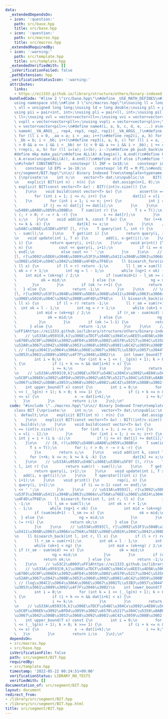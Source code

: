 ```yaml
---
data:
  _extendedDependsOn:
  - icon: ':question:'
    path: src/base.hpp
    title: src/base.hpp
  - icon: ':question:'
    path: src/macros.hpp
    title: src/macros.hpp
  _extendedRequiredBy:
  - icon: ':warning:'
    path: src/template.hpp
    title: src/template.hpp
  _extendedVerifiedWith: []
  _isVerificationFailed: false
  _pathExtension: hpp
  _verificationStatusIcon: ':warning:'
  attributes:
    links:
    - https://ei1333.github.io/library/structure/others/binary-indexed-tree.cpp
  bundledCode: "#line 2 \"src/base.hpp\"\n#define _USE_MATH_DEFINES\n#include <bits/stdc++.h>\n\
    using namespace std;\n#line 3 \"src/macros.hpp\"\n\nusing ll = long long;\nusing\
    \ ull = unsigned long long;\nusing ld = long double;\nusing pll = pair<ll, ll>;\n\
    using pii = pair<int, int>;\nusing pli = pair<ll, int>;\nusing pil = pair<int,\
    \ ll>;\nusing vvl = vector<vector<ll>>;\nusing vvi = vector<vector<int>>;\nusing\
    \ vvpll = vector<vector<pll>>;\nusing vvpli = vector<vector<pli>>;\nusing vvpil\
    \ = vector<vector<pil>>;\n#define name4(i, a, b, c, d, e, ...) e\n#define rep(...)\
    \ name4(__VA_ARGS__, rep4, rep3, rep2, rep1)(__VA_ARGS__)\n#define rep1(i, a)\
    \ for (ll i = 0, _aa = a; i < _aa; i++)\n#define rep2(i, a, b) for (ll i = a,\
    \ _bb = b; i < _bb; i++)\n#define rep3(i, a, b, c) for (ll i = a, _bb = b; (c\
    \ > 0 && a <= i && i < _bb) or (c < 0 && a >= i && i > _bb); i += c)\n#define\
    \ rrep(i, a, b) for (ll i=(a); i>(b); i--)\n#define pb push_back\n#define eb emplace_back\n\
    #define mkp make_pair\n#define ALL(A) A.begin(), A.end()\n#define UNIQUE(A) sort(ALL(A)),\
    \ A.erase(unique(ALL(A)), A.end())\n#define elif else if\n#define tostr to_string\n\
    \n#ifndef CONSTANTS\n    constexpr ll INF = 1e18;\n    constexpr int MOD = 1000000007;\n\
    \    constexpr ld EPS = 1e-10;\n    constexpr ld PI = M_PI;\n#endif\n#line 2 \"\
    src/segment/BIT.hpp\"\n\n// Binary Indexed Tree\ntemplate<typename T>\nclass BIT\
    \ {\nprivate:\n    int n;\n    vector<T> dat;\n\npublic:\n    BIT() =  default;\n\
    \n    explicit BIT(int n) : n(n) {\n        dat.assign(n+1, 0);\n    }\n\n   \
    \ explicit BIT(const vector<T> &v) : BIT((int)v.size()) {\n        build(v);\n\
    \    }\n\n    void build(const vector<T> &v) {\n        assert(n == (int)v.size());\n\
    \        for (int i = 1; i <= n; i++) {\n            dat[i] = v[i - 1];\n    \
    \    }\n        for (int i = 1; i <= n; i++) {\n            int j = i + (i & -i);\n\
    \            if (j <= n) dat[j] += dat[i];\n        }\n    }\n\n    // [0, r)\u3092\
    \u5408\u8A08\u3059\u308B\n    T sum(int r) {\n        T s = T();\n        for\
    \ (; r > 0; r -= r & -r) {\n            s += dat[r];\n        }\n        return\
    \ s;\n    }\n\n    void add(int k, const T &x) {\n        for (++k; k <= n; k\
    \ += k & -k) {\n            dat[k] += x;\n        }\n    }\n\n    // \u533A\u9593\
    \u548C\u306E\u53D6\u5F97 [l, r)\n    T query(int l, int r) {\n        return sum(r)\
    \ - sum(l);\n    }\n\n    T get(int i) {\n        return query(i, i+1);\n    }\n\
    \n    void update(int i, T x) {\n        add(i, x-get(i));\n    }\n\n    T operator[](int\
    \ i) {\n        return query(i, i+1);\n    }\n\n    void print() {\n        rep(i,\
    \ n) {\n            cout << query(i, i+1);\n            if (i == n-1) cout <<\
    \ endl;\n            else cout << ' ';\n        }\n    }\n\n    // \u533A\u9593\
    [l, r]\u3092\u5DE6\u304B\u3089\u53F3\u306B\u5411\u304B\u3063\u3066x\u756A\u76EE\
    \u306E\u5024\u304C\u3042\u308B\u4F4D\u7F6E\n    ll bisearch_fore(int l, int r,\
    \ ll x) {\n        if (l > r) return -1;\n        ll l_sm = sum(l);\n        int\
    \ ok = r + 1;\n        int ng = l - 1;\n        while (ng+1 < ok) {\n        \
    \    int mid = (ok+ng) / 2;\n            if (sum(mid+1) - l_sm >= x) {\n     \
    \           ok = mid;\n            } else {\n                ng = mid;\n     \
    \       }\n        }\n        if (ok != r+1) {\n            return ok;\n     \
    \   } else {\n            return -1;\n        }\n    }\n\n    // \u533A\u9593\
    [l, r]\u3092\u53F3\u304B\u3089\u5DE6\u306B\u5411\u304B\u3063\u3066x\u756A\u76EE\
    \u306E\u5024\u304C\u3042\u308B\u4F4D\u7F6E\n    ll bisearch_back(int l, int r,\
    \ ll x) {\n        if (l > r) return -1;\n        ll r_sm = sum(r+1);\n      \
    \  int ok = l - 1;\n        int ng = r + 1;\n        while (ok+1 < ng) {\n   \
    \         int mid = (ok+ng) / 2;\n            if (r_sm - sum(mid) >= x) {\n  \
    \              ok = mid;\n            } else {\n                ng = mid;\n  \
    \          }\n        }\n        if (ok != l-1) {\n            return ok;\n  \
    \      } else {\n            return -1;\n        }\n    }\n\n    // \u53C2\u8003\
    \uFF1Ahttps://ei1333.github.io/library/structure/others/binary-indexed-tree.cpp\n\
    \    // \u533A\u9593[0,k]\u306E\u7DCF\u548C\u304Cx\u4EE5\u4E0A\u3068\u306A\u308B\
    \u6700\u5C0F\u306Ek\u3092\u8FD4\u3059\u3002\u6570\u5217\u304C\u5358\u8ABF\u5897\
    \u52A0\u3067\u3042\u308B\u3053\u3068\u3092\u8981\u6C42\u3059\u308B\u3002\n   \
    \ // (log\u304C1\u3064\u306A\u306E\u3067\u3001TL\u53B3\u3057\u3044\u6642\u306F\
    \u3053\u3061\u3089\u3092\u4F7F\u3046\u3002)\n    int lower_bound(T x) const {\n\
    \        int i = 0;\n        for (int k = 1 << (__lg(n) + 1); k > 0; k >>= 1)\
    \ {\n            if (i + k <= n && dat[i+k] < x) {\n                x -= dat[i+k];\n\
    \                i += k;\n            }\n        }\n        return i;\n    }\n\
    \n    // \u533A\u9593[0,k]\u306E\u7DCF\u548C\u304Cx\u3092\u4E0A\u56DE\u308B\u6700\
    \u5C0F\u306Ek\u3092\u8FD4\u3059\u3002\u6570\u5217\u304C\u5358\u8ABF\u5897\u52A0\
    \u3067\u3042\u308B\u3053\u3068\u3092\u8981\u6C42\u3059\u308B\u3002(\u672Averify)\n\
    \    int upper_bound(T x) const {\n        int i = 0;\n        for (int k = 1\
    \ << (__lg(n) + 1); k > 0; k >>= 1) {\n            if (i + k <= n && dat[i+k]\
    \ <= x) {\n                x -= dat[i+k];\n                i += k;\n         \
    \   }\n        }\n        return i;\n    }\n};\n"
  code: "#include \"../macros.hpp\"\n\n// Binary Indexed Tree\ntemplate<typename T>\n\
    class BIT {\nprivate:\n    int n;\n    vector<T> dat;\n\npublic:\n    BIT() =\
    \  default;\n\n    explicit BIT(int n) : n(n) {\n        dat.assign(n+1, 0);\n\
    \    }\n\n    explicit BIT(const vector<T> &v) : BIT((int)v.size()) {\n      \
    \  build(v);\n    }\n\n    void build(const vector<T> &v) {\n        assert(n\
    \ == (int)v.size());\n        for (int i = 1; i <= n; i++) {\n            dat[i]\
    \ = v[i - 1];\n        }\n        for (int i = 1; i <= n; i++) {\n           \
    \ int j = i + (i & -i);\n            if (j <= n) dat[j] += dat[i];\n        }\n\
    \    }\n\n    // [0, r)\u3092\u5408\u8A08\u3059\u308B\n    T sum(int r) {\n  \
    \      T s = T();\n        for (; r > 0; r -= r & -r) {\n            s += dat[r];\n\
    \        }\n        return s;\n    }\n\n    void add(int k, const T &x) {\n  \
    \      for (++k; k <= n; k += k & -k) {\n            dat[k] += x;\n        }\n\
    \    }\n\n    // \u533A\u9593\u548C\u306E\u53D6\u5F97 [l, r)\n    T query(int\
    \ l, int r) {\n        return sum(r) - sum(l);\n    }\n\n    T get(int i) {\n\
    \        return query(i, i+1);\n    }\n\n    void update(int i, T x) {\n     \
    \   add(i, x-get(i));\n    }\n\n    T operator[](int i) {\n        return query(i,\
    \ i+1);\n    }\n\n    void print() {\n        rep(i, n) {\n            cout <<\
    \ query(i, i+1);\n            if (i == n-1) cout << endl;\n            else cout\
    \ << ' ';\n        }\n    }\n\n    // \u533A\u9593[l, r]\u3092\u5DE6\u304B\u3089\
    \u53F3\u306B\u5411\u304B\u3063\u3066x\u756A\u76EE\u306E\u5024\u304C\u3042\u308B\
    \u4F4D\u7F6E\n    ll bisearch_fore(int l, int r, ll x) {\n        if (l > r) return\
    \ -1;\n        ll l_sm = sum(l);\n        int ok = r + 1;\n        int ng = l\
    \ - 1;\n        while (ng+1 < ok) {\n            int mid = (ok+ng) / 2;\n    \
    \        if (sum(mid+1) - l_sm >= x) {\n                ok = mid;\n          \
    \  } else {\n                ng = mid;\n            }\n        }\n        if (ok\
    \ != r+1) {\n            return ok;\n        } else {\n            return -1;\n\
    \        }\n    }\n\n    // \u533A\u9593[l, r]\u3092\u53F3\u304B\u3089\u5DE6\u306B\
    \u5411\u304B\u3063\u3066x\u756A\u76EE\u306E\u5024\u304C\u3042\u308B\u4F4D\u7F6E\
    \n    ll bisearch_back(int l, int r, ll x) {\n        if (l > r) return -1;\n\
    \        ll r_sm = sum(r+1);\n        int ok = l - 1;\n        int ng = r + 1;\n\
    \        while (ok+1 < ng) {\n            int mid = (ok+ng) / 2;\n           \
    \ if (r_sm - sum(mid) >= x) {\n                ok = mid;\n            } else {\n\
    \                ng = mid;\n            }\n        }\n        if (ok != l-1) {\n\
    \            return ok;\n        } else {\n            return -1;\n        }\n\
    \    }\n\n    // \u53C2\u8003\uFF1Ahttps://ei1333.github.io/library/structure/others/binary-indexed-tree.cpp\n\
    \    // \u533A\u9593[0,k]\u306E\u7DCF\u548C\u304Cx\u4EE5\u4E0A\u3068\u306A\u308B\
    \u6700\u5C0F\u306Ek\u3092\u8FD4\u3059\u3002\u6570\u5217\u304C\u5358\u8ABF\u5897\
    \u52A0\u3067\u3042\u308B\u3053\u3068\u3092\u8981\u6C42\u3059\u308B\u3002\n   \
    \ // (log\u304C1\u3064\u306A\u306E\u3067\u3001TL\u53B3\u3057\u3044\u6642\u306F\
    \u3053\u3061\u3089\u3092\u4F7F\u3046\u3002)\n    int lower_bound(T x) const {\n\
    \        int i = 0;\n        for (int k = 1 << (__lg(n) + 1); k > 0; k >>= 1)\
    \ {\n            if (i + k <= n && dat[i+k] < x) {\n                x -= dat[i+k];\n\
    \                i += k;\n            }\n        }\n        return i;\n    }\n\
    \n    // \u533A\u9593[0,k]\u306E\u7DCF\u548C\u304Cx\u3092\u4E0A\u56DE\u308B\u6700\
    \u5C0F\u306Ek\u3092\u8FD4\u3059\u3002\u6570\u5217\u304C\u5358\u8ABF\u5897\u52A0\
    \u3067\u3042\u308B\u3053\u3068\u3092\u8981\u6C42\u3059\u308B\u3002(\u672Averify)\n\
    \    int upper_bound(T x) const {\n        int i = 0;\n        for (int k = 1\
    \ << (__lg(n) + 1); k > 0; k >>= 1) {\n            if (i + k <= n && dat[i+k]\
    \ <= x) {\n                x -= dat[i+k];\n                i += k;\n         \
    \   }\n        }\n        return i;\n    }\n};\n"
  dependsOn:
  - src/macros.hpp
  - src/base.hpp
  isVerificationFile: false
  path: src/segment/BIT.hpp
  requiredBy:
  - src/template.hpp
  timestamp: '2022-05-22 00:24:51+09:00'
  verificationStatus: LIBRARY_NO_TESTS
  verifiedWith: []
documentation_of: src/segment/BIT.hpp
layout: document
redirect_from:
- /library/src/segment/BIT.hpp
- /library/src/segment/BIT.hpp.html
title: src/segment/BIT.hpp
---
```

